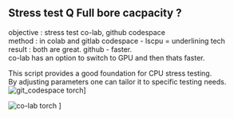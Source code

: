 
Stress test Q  Full bore cacpacity  ?   
-------------------------------------  
objective : stress test co-lab, github codespace  
method : in colab and gitlab codespace - lscpu = underlining tech  
result : both are great. github - faster.  
co-lab has an option to switch to GPU and then thats faster.  

This script provides a good foundation for CPU stress testing.  
By adjusting parameters one can tailor it to specific testing needs.  
![git_codespace torch](https://github.com/user-attachments/assets/ca32a9d6-feb3-4ebf-9cde-9df8b40b189a)]  
  
![co-lab torch](https://github.com/user-attachments/assets/27e1c8da-9567-4306-a939-cbf0add7cf05)
]  

